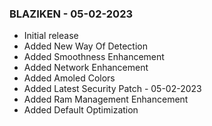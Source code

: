 ### BLAZIKEN - 05-02-2023
* Initial release
* Added New Way Of Detection
* Added Smoothness Enhancement
* Added Network Enhancement 
* Added Amoled Colors
* Added Latest Security Patch - 05-02-2023
* Added Ram Management Enhancement
* Added Default Optimization
